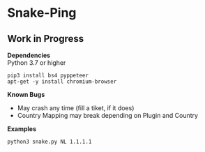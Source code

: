 # Snake-Ping

## Work in Progress

**Dependencies**<br />
Python 3.7 or higher<br />
```
pip3 install bs4 pyppeteer
apt-get -y install chromium-browser
```

**Known Bugs**<br />
- May crash any time (fill a tiket, if it does)
- Country Mapping may break depending on Plugin and Country

**Examples**<br />

```
python3 snake.py NL 1.1.1.1
```